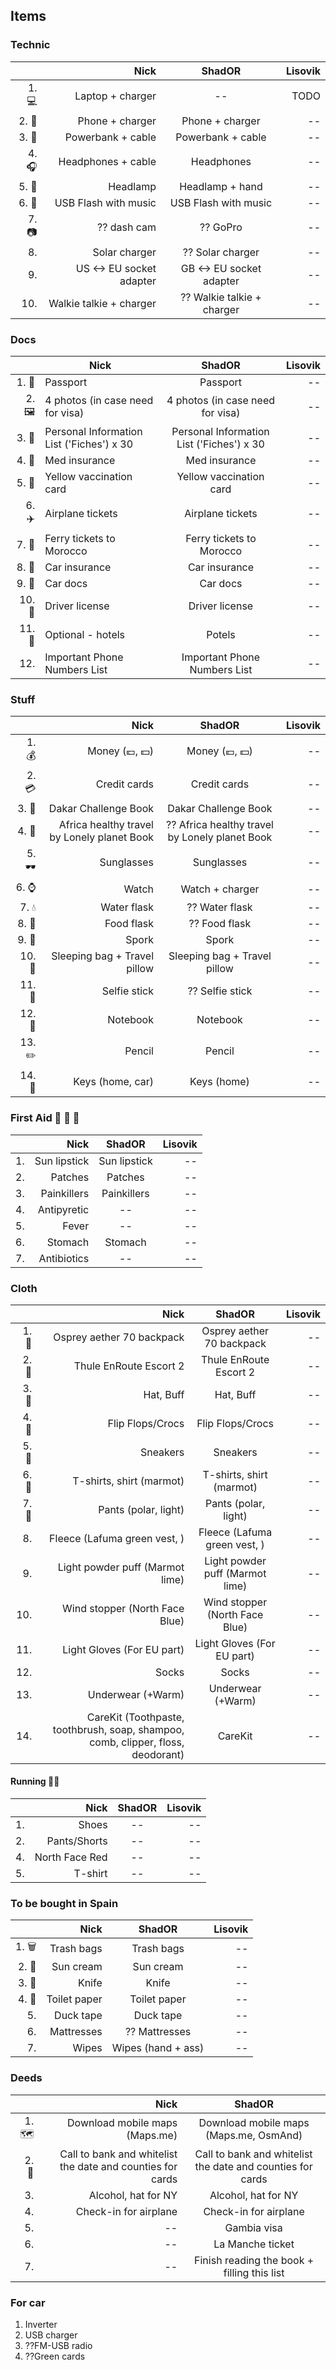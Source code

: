 ## Items
### Technic
 
|    | Nick        | ShadOR           | Lisovik  |
|---:| ----------: |:----------------:| --------:|
| 1. :computer: | Laptop + charger| -- | TODO |
| 2. :iphone: | Phone + charger| Phone + charger | -- |
| 3. :battery: | Powerbank + cable| Powerbank + cable | -- |
| 4. :headphones: | Headphones + cable| Headphones | -- |
| 5. :flashlight: | Headlamp| Headlamp + hand | -- |
| 6. :musical_score: | USB Flash with music| USB Flash with music | -- |
| 7. :camera: | ?? dash cam| ?? GoPro | -- |
| 8. | Solar charger| ?? Solar charger | -- |
| 9. | US <-> EU socket adapter| GB <-> EU socket adapter | -- |
| 10.| Walkie talkie + charger | ?? Walkie talkie + charger | -- |

### Docs
|    | Nick        | ShadOR           | Lisovik  |
|---:| ------------- |:-------------:| -----:|
| 1. :passport_control: | Passport | Passport | -- |
| 2. :framed_picture: | 4 photos (in case need for visa) | 4 photos (in case need for visa) | -- |
| 3. :ledger: |  Personal Information List ('Fiches') x 30 | Personal Information List ('Fiches') x 30 | -- |
| 4. :closed_book: | Med insurance | Med insurance | -- |
| 5. :notebook_with_decorative_cover: | Yellow vaccination card | Yellow vaccination card | -- |
| 6. :airplane: | Airplane tickets | Airplane tickets | -- |
| 7. :ship: | Ferry tickets to Morocco | Ferry tickets to Morocco | -- |
| 8. :closed_book: | Car insurance | Car insurance | -- |
| 9. :closed_book: | Car docs | Car docs | -- |
| 10. :closed_book: | Driver license | Driver license | -- |
| 11. :hotel: | Optional - hotels | Рotels | -- |
| 12. | Important Phone Numbers List | Important Phone Numbers List | -- |

### Stuff
|    | Nick        | ShadOR           | Lisovik  |
|---:| ----------: |:----------------:| --------:|
| 1. :moneybag: | Money (:euro:, :dollar:) | Money (:euro:, :dollar:) | -- |
| 2. :credit_card: | Credit cards | Credit cards | -- |
| 3. :green_book: | Dakar Challenge Book | Dakar Challenge Book | -- |
| 4. :orange_book: | Africa healthy travel by Lonely planet Book | ?? Africa healthy travel by Lonely planet Book | -- |
| 5. :dark_sunglasses: | Sunglasses | Sunglasses | -- |
| 6. :watch: | Watch | Watch + charger | -- |
| 7. :droplet: | Water flask | ?? Water flask | -- |
| 8. :green_salad: | Food flask | ?? Food flask | -- |
| 9. :fork_and_knife: | Spork | Spork | -- |
| 10. :sleeping_bed: | Sleeping bag + Travel pillow | Sleeping bag + Travel pillow | -- |
| 11. :selfie: | Selfie stick | ?? Selfie stick | -- |
| 12. :notebook: | Notebook | Notebook | -- |
| 13. :pencil2: | Pencil | Pencil | -- |
| 14. :key: | Keys (home, car) | Keys (home) | -- |

### First Aid :pill: :mushroom: :herb:
|    | Nick        | ShadOR           | Lisovik  |
|---:| ----------: |:----------------:| --------:|
| 1. | Sun lipstick | Sun lipstick | -- |
| 2. | Patches | Patches | -- |
| 3. | Painkillers | Painkillers | -- |
| 4. | Antipyretic | -- | -- |
| 5. | Fever | -- | -- |
| 6. | Stomach | Stomach | -- |
| 7. | Antibiotics | -- | -- |

### Cloth
|    | Nick        | ShadOR           | Lisovik  |
|---:| ----------: |:----------------:| --------:|
| 1. :baggage_claim: | Osprey aether 70 backpack | Osprey aether 70 backpack | -- |
| 2. :baggage_claim: | Thule EnRoute Escort 2 | Thule EnRoute Escort 2 | -- |
| 3. :tophat: | Hat, Buff | Hat, Buff | -- |
| 4. :footprints: | Flip Flops/Crocs | Flip Flops/Crocs | -- |
| 5. :athletic_shoe: | Sneakers | Sneakers | -- |
| 6. :shirt: | T-shirts, shirt (marmot) | T-shirts, shirt (marmot) | -- |
| 7. :jeans: | Pants (polar, light) | Pants (polar, light) | -- |
| 8. | Fleece (Lafuma green vest, ) | Fleece (Lafuma green vest, ) | -- |
| 9. | Light powder puff (Marmot lime) | Light powder puff (Marmot lime) | -- |
| 10.| Wind stopper (North Face Blue) | Wind stopper (North Face Blue) | -- |
| 11.| Light Gloves (For EU part) | Light Gloves (For EU part) | -- |
| 12.| Socks | Socks | -- |
| 13.| Underwear (+Warm) | Underwear (+Warm) | -- |
| 14.| CareKit (Toothpaste, toothbrush, soap, shampoo, comb, clipper, floss, deodorant) | CareKit | -- |

#### Running  :running_man:
|    | Nick        | ShadOR           | Lisovik  |
|---:| ----------: |:----------------:| --------:|
| 1. | Shoes | -- | -- |
| 2. | Pants/Shorts | -- | -- |
| 4. | North Face Red | -- | -- |
| 5. | T-shirt | -- | -- |

### To be bought in Spain
|    | Nick        | ShadOR           | Lisovik  |
|---:| ----------: |:----------------:| --------:|
| 1. :wastebasket: | Trash bags | Trash bags | -- |
| 2. :sunrise: | Sun cream | Sun cream | -- |
| 3. :hocho: | Knife | Knife | -- |
| 4. :toilet: | Toilet paper | Toilet paper | -- |
| 5. | Duck tape | Duck tape | -- |
| 6. | Mattresses | ?? Mattresses | -- |
| 7. | Wipes | Wipes (hand + ass) | -- |

### Deeds
|    | Nick        | ShadOR           |
|---:| ----------: |:----------------:|
| 1. :world_map: | Download mobile maps (Maps.me) | Download mobile maps (Maps.me, OsmAnd) |
| 2. :bank: | Call to bank and whitelist the date and counties for cards | Call to bank and whitelist the date and counties for cards |
| 3. | Alcohol, hat for NY | Alcohol, hat for NY |
| 4. | Check-in for airplane | Check-in for airplane |
| 5. | -- | Gambia visa |
| 6. | -- | La Manche ticket |
| 7. | -- | Finish reading the book + filling this list |

### For car
1. Inverter
2. USB charger
3. ??FM-USB radio
4. ??Green cards
